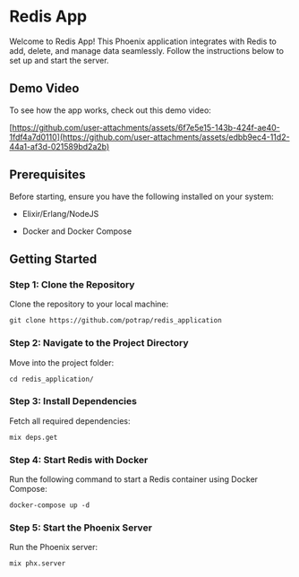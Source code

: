 # Redis App

Welcome to Redis App! This Phoenix application integrates with Redis to add, delete, and manage data seamlessly. Follow the instructions below to set up and start the server.

## Demo Video

To see how the app works, check out this demo video:

[https://github.com/user-attachments/assets/6f7e5e15-143b-424f-ae40-1fdf4a7d0110](https://github.com/user-attachments/assets/edbb9ec4-11d2-44a1-af3d-021589bd2a2b)

## Prerequisites
Before starting, ensure you have the following installed on your system:

- Elixir/Erlang/NodeJS

- Docker and Docker Compose

## Getting Started

### Step 1: Clone the Repository

Clone the repository to your local machine:


```git clone https://github.com/potrap/redis_application```

### Step 2: Navigate to the Project Directory

Move into the project folder:

```сd redis_application/```

### Step 3: Install Dependencies

Fetch all required dependencies:

```mix deps.get```

### Step 4: Start Redis with Docker

Run the following command to start a Redis container using Docker Compose:

```docker-compose up -d```

### Step 5: Start the Phoenix Server

Run the Phoenix server:

```mix phx.server```
